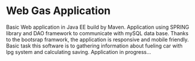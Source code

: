 # Web Gas Application
Basic Web application in Java EE build by Maven. Application using SPRING library and DAO framework to communicate with mySQL data base. Thanks to the bootsrap framwork, the application is responsive and mobile friendly. Basic task this software is to gathering information about fueling car with lpg system and calculating saving.
Application in progress...
